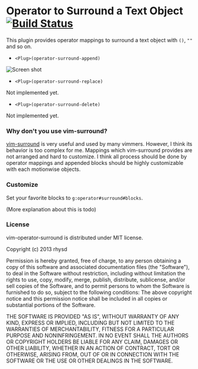 Operator to Surround a Text Object [![Build Status](https://travis-ci.org/rhysd/vim-operator-surround.png?branch=master)](https://travis-ci.org/rhysd/vim-operator-surround)
==================================

This plugin provides operator mappings to surround a text object with `()`, `""` and so on.

- `<Plug>(operator-surround-append)`

![Screen shot](http://gifzo.net/BV5L18BxT86.gif)

- `<Plug>(operator-surround-replace)`

Not implemented yet.

- `<Plug>(operator-surround-delete)`

Not implemented yet.


### Why don't you use vim-surround?

[vim-surround]() is very useful and used by many vimmers.  However, I think its behavior is too complex for me.  Mappings which vim-surround provides are not arranged and hard to customize.
I think all process should be done by operator mappings and appended blocks should be highly customizable with each motionwise objects.


### Customize

Set your favorite blocks to `g:operator#surround#blocks`.

(More explanation about this is todo)


### License

vim-operator-surround is distributed under MIT license.

  Copyright (c) 2013 rhysd

  Permission is hereby granted, free of charge, to any person obtaining
  a copy of this software and associated documentation files (the
  "Software"), to deal in the Software without restriction, including
  without limitation the rights to use, copy, modify, merge, publish,
  distribute, sublicense, and/or sell copies of the Software, and to
  permit persons to whom the Software is furnished to do so, subject to
  the following conditions:
  The above copyright notice and this permission notice shall be
  included in all copies or substantial portions of the Software.

  THE SOFTWARE IS PROVIDED "AS IS", WITHOUT WARRANTY OF ANY KIND,
  EXPRESS OR IMPLIED, INCLUDING BUT NOT LIMITED TO THE WARRANTIES OF
  MERCHANTABILITY, FITNESS FOR A PARTICULAR PURPOSE AND NONINFRINGEMENT.
  IN NO EVENT SHALL THE AUTHORS OR COPYRIGHT HOLDERS BE LIABLE FOR ANY
  CLAIM, DAMAGES OR OTHER LIABILITY, WHETHER IN AN ACTION OF CONTRACT,
  TORT OR OTHERWISE, ARISING FROM, OUT OF OR IN CONNECTION WITH THE
  SOFTWARE OR THE USE OR OTHER DEALINGS IN THE SOFTWARE.
